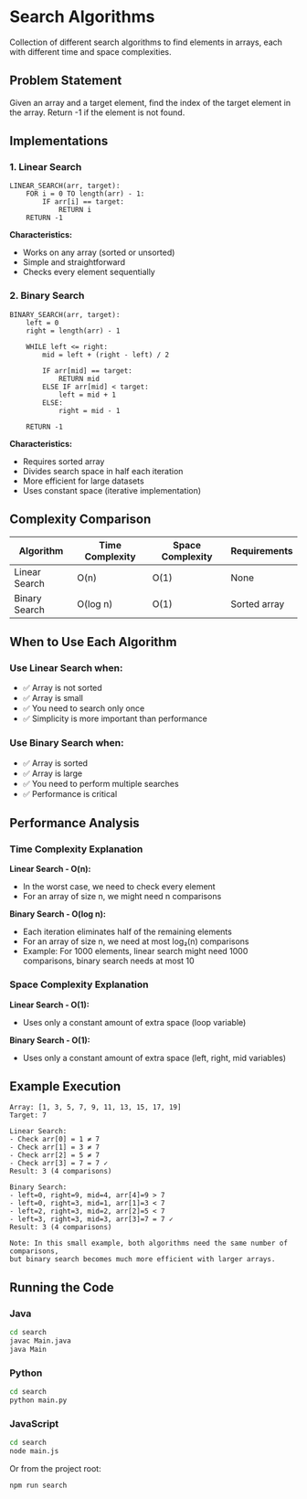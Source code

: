 # Search Algorithms

Collection of different search algorithms to find elements in arrays, each with different time and space complexities.

## Problem Statement

Given an array and a target element, find the index of the target element in the array. Return -1 if the element is not found.

## Implementations

### 1. Linear Search

```
LINEAR_SEARCH(arr, target):
    FOR i = 0 TO length(arr) - 1:
        IF arr[i] == target:
            RETURN i
    RETURN -1
```

**Characteristics:**
- Works on any array (sorted or unsorted)
- Simple and straightforward
- Checks every element sequentially

### 2. Binary Search

```
BINARY_SEARCH(arr, target):
    left = 0
    right = length(arr) - 1
    
    WHILE left <= right:
        mid = left + (right - left) / 2
        
        IF arr[mid] == target:
            RETURN mid
        ELSE IF arr[mid] < target:
            left = mid + 1
        ELSE:
            right = mid - 1
    
    RETURN -1
```

**Characteristics:**
- Requires sorted array
- Divides search space in half each iteration
- More efficient for large datasets
- Uses constant space (iterative implementation)

## Complexity Comparison

| Algorithm | Time Complexity | Space Complexity | Requirements |
|-----------|----------------|------------------|--------------|
| Linear Search | O(n) | O(1) | None |
| Binary Search | O(log n) | O(1) | Sorted array |

## When to Use Each Algorithm

### Use Linear Search when:
- ✅ Array is not sorted
- ✅ Array is small
- ✅ You need to search only once
- ✅ Simplicity is more important than performance

### Use Binary Search when:
- ✅ Array is sorted
- ✅ Array is large
- ✅ You need to perform multiple searches
- ✅ Performance is critical

## Performance Analysis

### Time Complexity Explanation

**Linear Search - O(n):**
- In the worst case, we need to check every element
- For an array of size n, we might need n comparisons

**Binary Search - O(log n):**
- Each iteration eliminates half of the remaining elements
- For an array of size n, we need at most log₂(n) comparisons
- Example: For 1000 elements, linear search might need 1000 comparisons, binary search needs at most 10

### Space Complexity Explanation

**Linear Search - O(1):**
- Uses only a constant amount of extra space (loop variable)

**Binary Search - O(1):**
- Uses only a constant amount of extra space (left, right, mid variables)

## Example Execution

```
Array: [1, 3, 5, 7, 9, 11, 13, 15, 17, 19]
Target: 7

Linear Search:
- Check arr[0] = 1 ≠ 7
- Check arr[1] = 3 ≠ 7
- Check arr[2] = 5 ≠ 7
- Check arr[3] = 7 = 7 ✓
Result: 3 (4 comparisons)

Binary Search:
- left=0, right=9, mid=4, arr[4]=9 > 7
- left=0, right=3, mid=1, arr[1]=3 < 7
- left=2, right=3, mid=2, arr[2]=5 < 7
- left=3, right=3, mid=3, arr[3]=7 = 7 ✓
Result: 3 (4 comparisons)

Note: In this small example, both algorithms need the same number of comparisons,
but binary search becomes much more efficient with larger arrays.
```

## Running the Code

### Java
```bash
cd search
javac Main.java
java Main
```

### Python
```bash
cd search
python main.py
```

### JavaScript
```bash
cd search
node main.js
```

Or from the project root:
```bash
npm run search
```